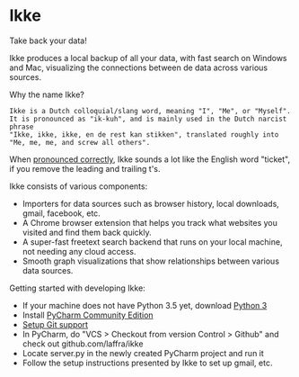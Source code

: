 # Ikke
Take back your data!

Ikke produces a local backup of all your data, with fast search on Windows and Mac,
visualizing the connections between de data across various sources.

Why the name Ikke?

    Ikke is a Dutch colloquial/slang word, meaning "I", "Me", or "Myself". 
    It is pronounced as "ik-kuh", and is mainly used in the Dutch narcist phrase
    "Ikke, ikke, ikke, en de rest kan stikken", translated roughly into 
    "Me, me, me, and screw all others".

When [pronounced correctly](https://upload.wikimedia.org/wikipedia/commons/3/39/Nl-ikke.ogg),
Ikke sounds a lot like the English word "ticket", if you remove the leading and trailing t's.

Ikke consists of various components:
 * Importers for data sources such as browser history, local downloads, gmail, facebook, etc.
 * A Chrome browser extension that helps you track what websites you visited and find them back quickly.
 * A super-fast freetext search backend that runs on your local machine, not needing any cloud access.
 * Smooth graph visualizations that show relationships between various data sources.
 
 Getting started with developing Ikke:
 * If your machine does not have Python 3.5 yet, download [Python 3](https://www.python.org/downloads)
 * Install [PyCharm Community Edition](https://www.jetbrains.com/pycharm/download)
 * [Setup Git support](https://www.jetbrains.com/help/pycharm/using-git-integration.html)
 * In PyCharm, do "VCS > Checkout from version Control > Github" and check out github.com/laffra/ikke
 * Locate server.py in the newly created PyCharm project and run it
 * Follow the setup instructions presented by Ikke to set up gmail, etc.
